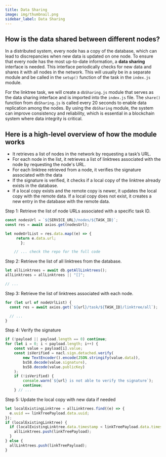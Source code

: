 ```yaml
---
title: Data Sharing
image: img/thumbnail.png
sidebar_label: Data Sharing
---
```


## How is the data shared between different nodes?

In a distributed system, every node has a copy of the database, which can lead to discrepancies when new data is updated on one node. To ensure that every node has the most up-to-date information, a **data sharing** interface is needed. This interface periodically checks for new data and shares it with all nodes in the network. This will usually be in a separate module and be called in the `setup()` function of the task in the `index.js` module.

For the linktree task, we will create a `dbSharing.js` module that serves as the data sharing interface and is imported into the `index.js` file. The `share()` function from `dbSharing.js` is called every 20 seconds to enable data replication among the nodes. By using the `dbSharing` module, the system can improve consistency and reliability, which is essential in a blockchain system where data integrity is critical.

## Here is a high-level overview of how the module works

- It retrieves a list of nodes in the network by requesting a task’s URL.
- For each node in the list, it retrieves a list of linktrees associated with the node by requesting the node's URL.
- For each linktree retrieved from a node, it verifies the signature associated with the data
- If the signature is verified, it checks if a local copy of the linktree already exists in the database.
- If a local copy exists and the remote copy is newer, it updates the local copy with the remote data. If a local copy does not exist, it creates a new entry in the database with the remote data.

Step 1: Retrieve the list of node URLs associated with a specific task ID.

```javascript
const nodesUrl = `${SERVICE_URL}/nodes/${TASK_ID}`;
const res = await axios.get(nodesUrl);

let nodeUrlList = res.data.map((e) => {
     return e.data.url;
       };

	// ... check the repo for the full code
```

Step 2: Retrieve the list of all linktrees from the database.

```javascript
let allLinktrees = await db.getAllLinktrees();
allLinktrees = allLinktrees || "[]";

// ...
```

Step 3: Retrieve the list of linktrees associated with each node.

```javascript
for (let url of nodeUrlList) {
  const res = await axios.get(`${url}/task/${TASK_ID}/linktree/all`);

  // ...
}
```

Step 4: Verify the signature

```javascript
if (!payload || payload.length == 0) continue;
for (let i = 0; i < payload.length; i++) {
    const value = payload[i].value;
    const isVerified = nacl.sign.detached.verify(
        new TextEncoder().encode(JSON.stringify(value.data)),
        bs58.decode(value.signature),
        bs58.decode(value.publicKey)
    );
    if (!isVerified) {
        console.warn(`${url} is not able to verify the signature`);
        continue;
    } // ...

```

Step 5: Update the local copy with new data if needed

```javascript
let localExistingLinktree = allLinktrees.find((e) => {
  e.uuid == linkTreePayload.data.uuid;
});
if (localExistingLinktree) {
  if (localExistingLinktree.data.timestamp < linkTreePayload.data.timestamp) {
    allLinktrees.push(linkTreePayload);
  }
} else {
  allLinktrees.push(linkTreePayload);
}
```
